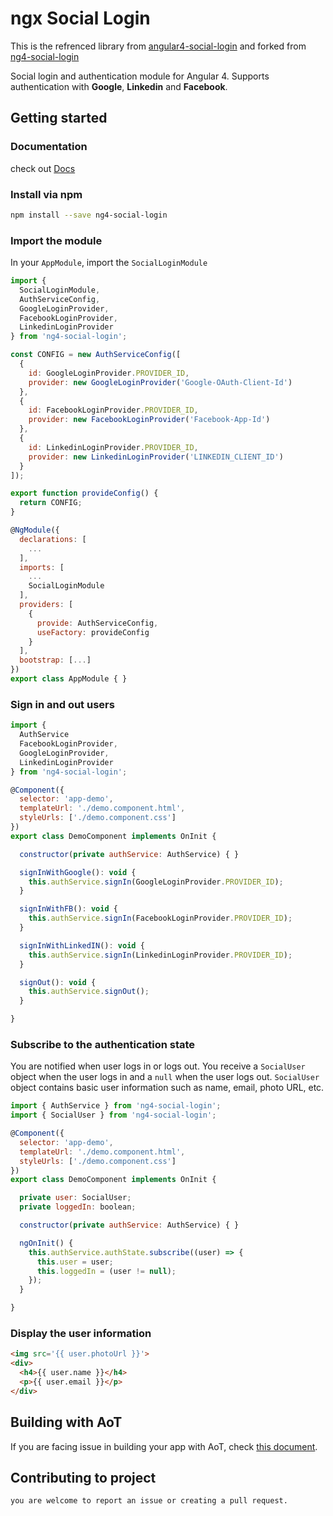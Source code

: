 # ngx Social Login

This is the refrenced library from [angular4-social-login](https://abacritt.github.io/angular4-social-login/) and forked from [ng4-social-login](https://github.com/sarfarazansari/ng4-social-login/)

Social login and authentication module for Angular 4. 
Supports authentication with **Google**, **Linkedin** and **Facebook**.



## Getting started


### Documentation

check out [Docs](https://sarfarazansari.github.io/ng4-social-login/)

### Install via npm 

```sh
npm install --save ng4-social-login
```

### Import the module

In your `AppModule`, import the `SocialLoginModule`

```javascript
import {
  SocialLoginModule, 
  AuthServiceConfig,
  GoogleLoginProvider, 
  FacebookLoginProvider, 
  LinkedinLoginProvider
} from 'ng4-social-login';

const CONFIG = new AuthServiceConfig([
  {
    id: GoogleLoginProvider.PROVIDER_ID,
    provider: new GoogleLoginProvider('Google-OAuth-Client-Id')
  },
  {
    id: FacebookLoginProvider.PROVIDER_ID,
    provider: new FacebookLoginProvider('Facebook-App-Id')
  },
  {
    id: LinkedinLoginProvider.PROVIDER_ID,
    provider: new LinkedinLoginProvider('LINKEDIN_CLIENT_ID')
  }
]);

export function provideConfig() {
  return CONFIG;
}

@NgModule({
  declarations: [
    ...
  ],
  imports: [
    ...
    SocialLoginModule
  ],
  providers: [
    {
      provide: AuthServiceConfig,
      useFactory: provideConfig
    }
  ],
  bootstrap: [...]
})
export class AppModule { }
```

### Sign in and out users

```javascript
import { 
  AuthService 
  FacebookLoginProvider, 
  GoogleLoginProvider,
  LinkedinLoginProvider
} from 'ng4-social-login';

@Component({
  selector: 'app-demo',
  templateUrl: './demo.component.html',
  styleUrls: ['./demo.component.css']
})
export class DemoComponent implements OnInit {

  constructor(private authService: AuthService) { }

  signInWithGoogle(): void {
    this.authService.signIn(GoogleLoginProvider.PROVIDER_ID);
  }

  signInWithFB(): void {
    this.authService.signIn(FacebookLoginProvider.PROVIDER_ID);
  }

  signInWithLinkedIN(): void {
    this.authService.signIn(LinkedinLoginProvider.PROVIDER_ID);
  }

  signOut(): void {
    this.authService.signOut();
  }

}
```

### Subscribe to the authentication state

You are notified when user logs in or logs out. You receive a `SocialUser` object when the user logs in and a `null` when the user logs out. `SocialUser` object contains basic user information such as name, email, photo URL, etc.

```javascript
import { AuthService } from 'ng4-social-login';
import { SocialUser } from 'ng4-social-login';

@Component({
  selector: 'app-demo',
  templateUrl: './demo.component.html',
  styleUrls: ['./demo.component.css']
})
export class DemoComponent implements OnInit {

  private user: SocialUser;
  private loggedIn: boolean;

  constructor(private authService: AuthService) { }

  ngOnInit() {
    this.authService.authState.subscribe((user) => {
      this.user = user;
      this.loggedIn = (user != null);
    });
  }

}
```

### Display the user information

```html
<img src='{{ user.photoUrl }}'>
<div>
  <h4>{{ user.name }}</h4>
  <p>{{ user.email }}</p>
</div>
```

## Building with AoT

If you are facing issue in building your app with AoT, check [this document](https://github.com/sarfarazansari/angular4-social-login/blob/master/README-AOT.md).

## Contributing to project
```sh
you are welcome to report an issue or creating a pull request.
```

